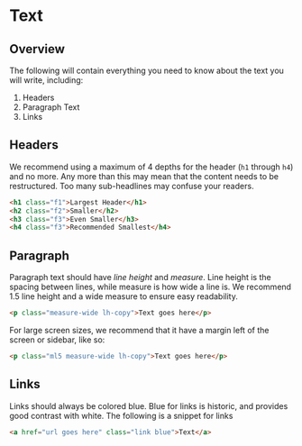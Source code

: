 # Text

## Overview

The following will contain everything you need to know about the
text you will write, including:

  1. Headers
  2. Paragraph Text
  3. Links

## Headers

We recommend using a maximum of 4 depths for the header (`h1` through `h4`)
and no more. Any more than this may mean that the content needs to be restructured.
Too many sub-headlines may confuse your readers.

```html
<h1 class="f1">Largest Header</h1>
<h2 class="f2">Smaller</h2>
<h3 class="f3">Even Smaller</h3>
<h4 class="f3">Recommended Smallest</h4>
```

## Paragraph

Paragraph text should have _line height_ and _measure_. Line height is the
spacing between lines, while measure is how wide a line is. We recommend
1.5 line height and a wide measure to ensure easy readability.

```html
<p class="measure-wide lh-copy">Text goes here</p>
```

For large screen sizes, we recommend that it have a margin left of the screen
or sidebar, like so:

```html
<p class="ml5 measure-wide lh-copy">Text goes here</p>
```

## Links

Links should always be colored blue. Blue for links is historic, and
provides good contrast with white. The following is a snippet for links

```html
<a href="url goes here" class="link blue">Text</a>
```
